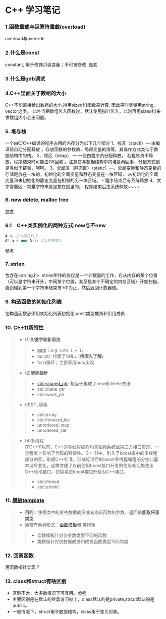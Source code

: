# C++ 学习笔记

### 1.函数重载与运算符重载(overload)
overload与override
### 2.什么是const
constant, 用于修饰只读变量；不可被修改. [参考](https://www.runoob.com/w3cnote/cpp-const-keyword.html)

### 3.什么是gdb调试

### 4.C++里面关于数组的大小
C++不能直接给出数组的大小,得用sizeof()函数来计算. 因此平时尽量用string, vector之类。
此外当把数组传入函数时，默认使用指针传入，此时再用sizeof()来求数组大小会出问题。

### 5. 堆与栈
一个由C/C++编译的程序占用的内存分为以下几个部分
1、栈区（stack）— 由编译器自动分配释放 ，存放函数的参数值，局部变量的值等。其操作方式类似于数据结构中的栈。
2、堆区（heap） — 一般由程序员分配释放， 若程序员不释放，程序结束时可能由OS回收 。注意它与数据结构中的堆是两回事，分配方式倒是类似于链表，呵呵。
3、全局区（静态区）（static）—，全局变量和静态变量的存储是放在一块的，初始化的全局变量和静态变量在一块区域， 未初始化的全局变量和未初始化的静态变量在相邻的另一块区域。 - 程序结束后有系统释放
4、文字常量区—常量字符串就是放在这里的。 程序结束后由系统释放~~~~

### 6. new delete, malloc free
[参考](https://blog.csdn.net/qq_37535749/article/details/113534079)

### 6.1　C++类实例化的两种方式:new与不new
```c++
A a; //a存在栈上
A* a = new A(); //a存在堆上
```
[参考](https://zhuanlan.zhihu.com/p/62106872)

### 7. strlen
包含在<string.h>, strlen所作的仅仅是一个计数器的工作，它从内存的某个位置（可以是字符串开头，中间某个位置，甚至是某个不确定的内存区域）开始扫描，
直到碰到第一个字符串结束符'\0'为止，然后返回计数器值。

### 9. 构造函数的初始化列表
在构造函数必须用初始化列表初始化const类型成员和引用成员

### 10. [C++11新特性](https://blog.csdn.net/zhanglu_1024/article/details/85049480)
>* (1)**关键字和新语法**
>>* [auto](./basic_cpp/class_learning.cpp)：e.g. `auto i = 1;` 
>>* nullptr: 代替了NULL (**待深入了解**) 
>>* for()循环；主要采用auto实现

>* (2)**智能指针**
>>* [std::shared_ptr](./basic_cpp/cpp11_newFeatrue_ptr.cpp): 相当于集成了new和delete方法
>>* std::make_ptr
>>* std::weak_ptr

>* (3)STL容器
>>* std::array
>>* std::forward_list
>>* unordered_map
>>* unordered_set

>* (4)多线程  
   > 在C++11以前，C++的多线程编程均需依赖系统或第三方接口实现，一定程度上影响了代码的移植性。C++11中，引入了boost库中的多线程部分内容，形成C++标准，形成标准后的boost多线程编程部分接口基本没有变化，这样方便了以前使用boost接口开发的使用者切换使用C++标准接口，把容易把boost接口升级为C++接口。
>>* std::thread
>>* std::atomic

### 11. [模板template](https://www.runoob.com/w3cnote/c-templates-detail.html)
>* **目的**：使得类中的某些数据成员或者成员函数的参数、返回值**能取任意类型**
>* 通常有两种形式：[函数模板](./basic_cpp/swap.cpp)和 类模板
>>* 函数模板针对仅参数类型不同的函数
>>* 类模板针对仅数据成员和成员函数类型不同的类

### 12. 回调函数
用函数指针实现？

### 13. class和struct有啥区别
* 区别不大，大多数情况下可互用。[参考](https://blog.csdn.net/alidada_blog/article/details/83419757)
* 主要区别是在默认的继承访问权上，class默认的是private,strcut默认的是public。
* 一般情况下，struct用于数据结构，class用于定义对象。